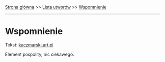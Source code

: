 [Strona główna](../index.md) >> [Lista utworów](../list.md) >> [Wspomnienie](649.md)

---

# Wspomnienie

Tekst: [kaczmarski.art.pl](https://www.kaczmarski.art.pl/tworczosc/wiersze/wspomnienie/)

Element pospolity, nic ciekawego.